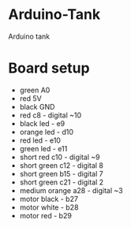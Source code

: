 # Arduino-Tank
Arduino tank

# Board setup
- green A0
- red 5V
- black GND
- red c8 - digital ~10
- black led - e9
- orange led -  d10 
- red led - e10
- green led - e11
- short red c10 - digital ~9
- short green c12 - digital 8
- short green b15 - digital 7
- short green c21 - digital 2
- medium orange a28 - digital ~3
- motor black - b27
- motor white - b28
- motor red - b29